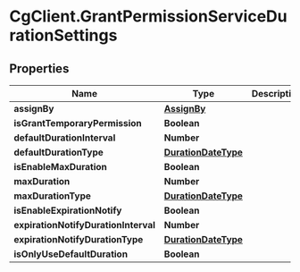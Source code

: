 # CgClient.GrantPermissionServiceDurationSettings

## Properties

Name | Type | Description | Notes
------------ | ------------- | ------------- | -------------
**assignBy** | [**AssignBy**](AssignBy.md) |  | [optional] 
**isGrantTemporaryPermission** | **Boolean** |  | [optional] 
**defaultDurationInterval** | **Number** |  | [optional] 
**defaultDurationType** | [**DurationDateType**](DurationDateType.md) |  | [optional] 
**isEnableMaxDuration** | **Boolean** |  | [optional] 
**maxDuration** | **Number** |  | [optional] 
**maxDurationType** | [**DurationDateType**](DurationDateType.md) |  | [optional] 
**isEnableExpirationNotify** | **Boolean** |  | [optional] 
**expirationNotifyDurationInterval** | **Number** |  | [optional] 
**expirationNotifyDurationType** | [**DurationDateType**](DurationDateType.md) |  | [optional] 
**isOnlyUseDefaultDuration** | **Boolean** |  | [optional] 


